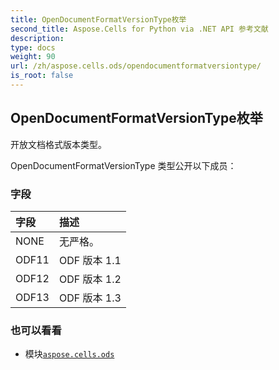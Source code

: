 ```yaml
---
title: OpenDocumentFormatVersionType枚举
second_title: Aspose.Cells for Python via .NET API 参考文献
description:
type: docs
weight: 90
url: /zh/aspose.cells.ods/opendocumentformatversiontype/
is_root: false
---
```

## OpenDocumentFormatVersionType枚举
开放文档格式版本类型。



OpenDocumentFormatVersionType 类型公开以下成员：

### 字段
|字段|描述|
| :- | :- |
| NONE |无严格。|
| ODF11 | ODF 版本 1.1|
| ODF12 | ODF 版本 1.2|
| ODF13 | ODF 版本 1.3|



### 也可以看看
* 模块[`aspose.cells.ods`](..)
